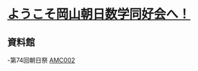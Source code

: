 # [ようこそ岡山朝日数学同好会へ！](https://asahi-mathclub.github.io/homepage/)

## 資料館

-第74回朝日祭 [AMC002](AMC002.pdf)